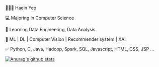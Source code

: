 👩🏻‍💻 Haein Yeo

💻 Majoring in Computer Science

📝 Learning Data Engineering, Data Analysis

🐥 ML | DL | Computer Vision | Recommender system | XAI

✅ Python, C, Java, Hadoop, Spark, SQL, Javascript, HTML, CSS, JSP ...


[![Anurag's github stats](https://github-readme-stats.vercel.app/api?username=haaaein)](https://github.com/anuraghazra/github-readme-stats)
